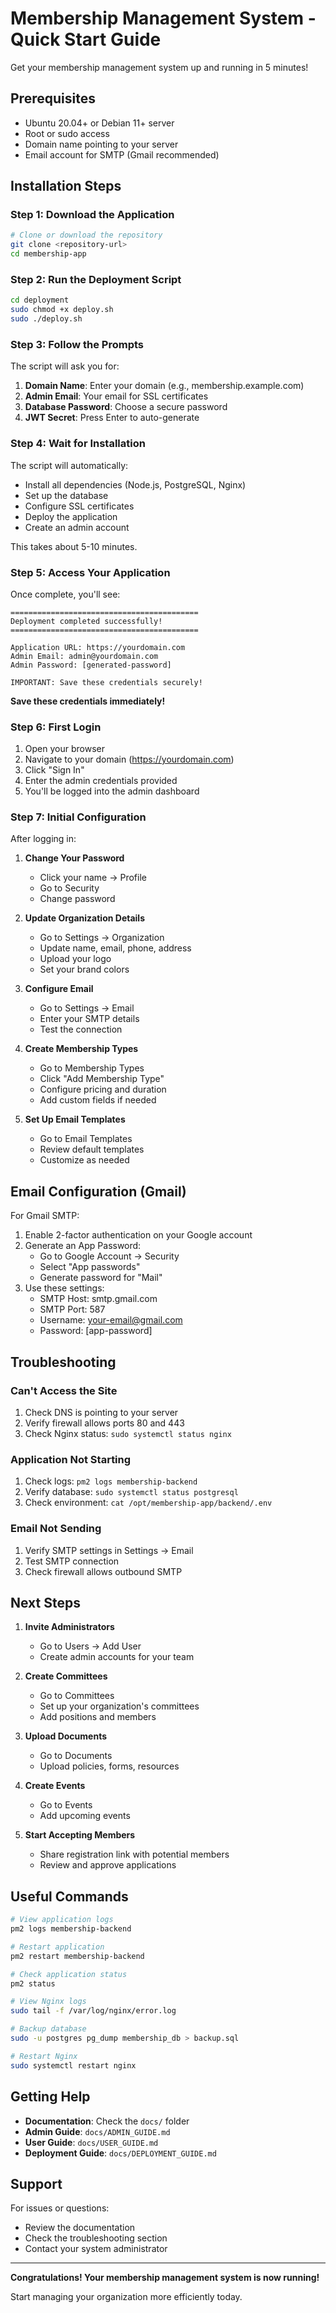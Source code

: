 # Membership Management System - Quick Start Guide

Get your membership management system up and running in 5 minutes!

## Prerequisites

- Ubuntu 20.04+ or Debian 11+ server
- Root or sudo access
- Domain name pointing to your server
- Email account for SMTP (Gmail recommended)

## Installation Steps

### Step 1: Download the Application

```bash
# Clone or download the repository
git clone <repository-url>
cd membership-app
```

### Step 2: Run the Deployment Script

```bash
cd deployment
sudo chmod +x deploy.sh
sudo ./deploy.sh
```

### Step 3: Follow the Prompts

The script will ask you for:

1. **Domain Name**: Enter your domain (e.g., membership.example.com)
2. **Admin Email**: Your email for SSL certificates
3. **Database Password**: Choose a secure password
4. **JWT Secret**: Press Enter to auto-generate

### Step 4: Wait for Installation

The script will automatically:
- Install all dependencies (Node.js, PostgreSQL, Nginx)
- Set up the database
- Configure SSL certificates
- Deploy the application
- Create an admin account

This takes about 5-10 minutes.

### Step 5: Access Your Application

Once complete, you'll see:

```
==========================================
Deployment completed successfully!
==========================================

Application URL: https://yourdomain.com
Admin Email: admin@yourdomain.com
Admin Password: [generated-password]

IMPORTANT: Save these credentials securely!
```

**Save these credentials immediately!**

### Step 6: First Login

1. Open your browser
2. Navigate to your domain (https://yourdomain.com)
3. Click "Sign In"
4. Enter the admin credentials provided
5. You'll be logged into the admin dashboard

### Step 7: Initial Configuration

After logging in:

1. **Change Your Password**
   - Click your name → Profile
   - Go to Security
   - Change password

2. **Update Organization Details**
   - Go to Settings → Organization
   - Update name, email, phone, address
   - Upload your logo
   - Set your brand colors

3. **Configure Email**
   - Go to Settings → Email
   - Enter your SMTP details
   - Test the connection

4. **Create Membership Types**
   - Go to Membership Types
   - Click "Add Membership Type"
   - Configure pricing and duration
   - Add custom fields if needed

5. **Set Up Email Templates**
   - Go to Email Templates
   - Review default templates
   - Customize as needed

## Email Configuration (Gmail)

For Gmail SMTP:

1. Enable 2-factor authentication on your Google account
2. Generate an App Password:
   - Go to Google Account → Security
   - Select "App passwords"
   - Generate password for "Mail"
3. Use these settings:
   - SMTP Host: smtp.gmail.com
   - SMTP Port: 587
   - Username: your-email@gmail.com
   - Password: [app-password]

## Troubleshooting

### Can't Access the Site

1. Check DNS is pointing to your server
2. Verify firewall allows ports 80 and 443
3. Check Nginx status: `sudo systemctl status nginx`

### Application Not Starting

1. Check logs: `pm2 logs membership-backend`
2. Verify database: `sudo systemctl status postgresql`
3. Check environment: `cat /opt/membership-app/backend/.env`

### Email Not Sending

1. Verify SMTP settings in Settings → Email
2. Test SMTP connection
3. Check firewall allows outbound SMTP

## Next Steps

1. **Invite Administrators**
   - Go to Users → Add User
   - Create admin accounts for your team

2. **Create Committees**
   - Go to Committees
   - Set up your organization's committees
   - Add positions and members

3. **Upload Documents**
   - Go to Documents
   - Upload policies, forms, resources

4. **Create Events**
   - Go to Events
   - Add upcoming events

5. **Start Accepting Members**
   - Share registration link with potential members
   - Review and approve applications

## Useful Commands

```bash
# View application logs
pm2 logs membership-backend

# Restart application
pm2 restart membership-backend

# Check application status
pm2 status

# View Nginx logs
sudo tail -f /var/log/nginx/error.log

# Backup database
sudo -u postgres pg_dump membership_db > backup.sql

# Restart Nginx
sudo systemctl restart nginx
```

## Getting Help

- **Documentation**: Check the `docs/` folder
- **Admin Guide**: `docs/ADMIN_GUIDE.md`
- **User Guide**: `docs/USER_GUIDE.md`
- **Deployment Guide**: `docs/DEPLOYMENT_GUIDE.md`

## Support

For issues or questions:
- Review the documentation
- Check the troubleshooting section
- Contact your system administrator

---

**Congratulations! Your membership management system is now running!**

Start managing your organization more efficiently today.